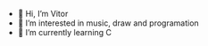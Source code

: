 - 👋 Hi, I’m Vitor
- 👀 I’m interested in music, draw and programation
- 🌱 I’m currently learning C

<!---
VitinZika1/VitinZika1 is a ✨ special ✨ repository because its `README.md` (this file) appears on your GitHub profile.
You can click the Preview link to take a look at your changes.
--->
